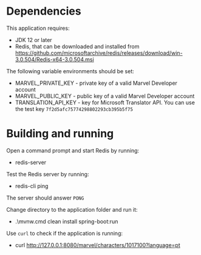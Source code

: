 # Dependencies

This application requires:

- JDK 12 or later
- Redis, that can be downloaded and installed
  from https://github.com/microsoftarchive/redis/releases/download/win-3.0.504/Redis-x64-3.0.504.msi

The following variable environments should be set:

- MARVEL_PRIVATE_KEY - private key of a valid Marvel Developer account
- MARVEL_PUBLIC_KEY - public key of a valid Marvel Developer account
- TRANSLATION_API_KEY - key for Microsoft Translator API. You can use the test key `7f2d5afc75774298802293cb395b5f75`

# Building and running

Open a command prompt and start Redis by running:

- redis-server

Test the Redis server by running:

- redis-cli ping

The server should answer `PONG`

Change directory to the application folder and run it:

- .\mvnw.cmd clean install spring-boot:run

Use `curl` to check if the application is running:

- curl http://127.0.0.1:8080/marvel/characters/1017100?language=pt 
